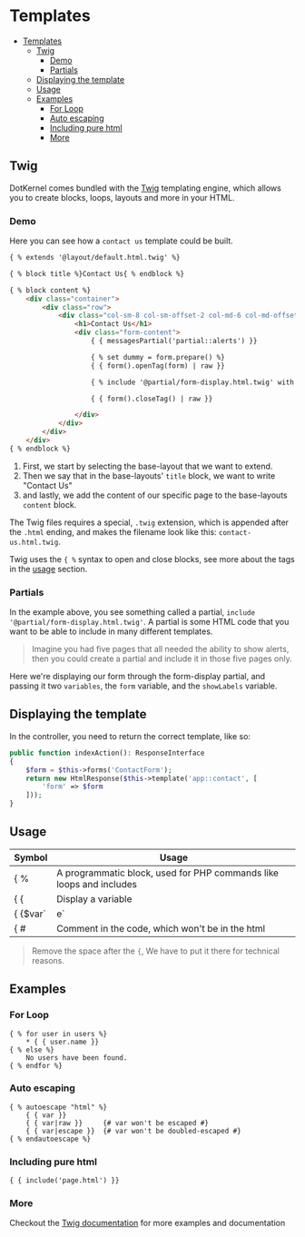 # Templates

- [Templates](#templates)
    - [Twig](#twig)
        - [Demo](#demo)
        - [Partials](#partials)
    - [Displaying the template](#displaying-the-template)
    - [Usage](#usage)
    - [Examples](#examples)
        - [For Loop](#for-loop)
        - [Auto escaping](#auto-escaping)
        - [Including pure html](#including-pure-html)
        - [More](#more)

## Twig

DotKernel comes bundled with the [Twig](https://twig.symfony.com/) templating engine, which allows you to create blocks, loops, layouts and more in your HTML.

### Demo

Here you can see how a `contact us` template could be built.

```html
{ % extends '@layout/default.html.twig' %}

{ % block title %}Contact Us{ % endblock %}

{ % block content %}
    <div class="container">
        <div class="row">
            <div class="col-sm-8 col-sm-offset-2 col-md-6 col-md-offset-3 col-lg-6 col-lg-offset-3 no-padding forms">
                <h1>Contact Us</h1>
                <div class="form-content">
                    { { messagesPartial('partial::alerts') }}

                    { % set dummy = form.prepare() %}
                    { { form().openTag(form) | raw }}

                    { % include '@partial/form-display.html.twig' with {'form': form, 'showLabels': true} %}

                    { { form().closeTag() | raw }}

                </div>
            </div>
        </div>
    </div>
{ % endblock %}
```

1) First, we start by selecting the base-layout that we want to extend.
1) Then we say that in the base-layouts' `title` block, we want to write "Contact Us"
1) and lastly, we add the content of our specific page to the base-layouts `content` block.

The Twig files requires a special, `.twig` extension, which is appended after the `.html` ending, and makes the filename look like this: `contact-us.html.twig`.

Twig uses the `{ %` syntax to open and close blocks, see more about the tags in the [usage](#usage) section.

### Partials

In the example above, you see something called a partial, `include '@partial/form-display.html.twig'`.
A partial is some HTML code that you want to be able to include in many different templates.

> Imagine you had five pages that all needed the ability to show alerts, then you could create a partial and include it in those five pages only.

Here we're displaying our form through the form-display partial, and passing it two `variables`, the `form` variable, and the `showLabels` variable.

## Displaying the template

In the controller, you need to return the correct template, like so:

```php
public function indexAction(): ResponseInterface
{
    $form = $this->forms('ContactForm');
    return new HtmlResponse($this->template('app::contact', [
        'form' => $form
    ]));
}
```

## Usage

| Symbol      | Usage                                                               |
| ----------- | ------------------------------------------------------------------- |
| { %         | A programmatic block, used for PHP commands like loops and includes |
| { {         | Display a variable                                                  |
| { {$var`|e` | Display an escaped variable, the `|e` means escape                  |
| { #         | Comment in the code, which won't be in the html                     |

> Remove the space after the `{`, We have to put it there for technical reasons.

## Examples

### For Loop

```twig
{ % for user in users %}
    * { { user.name }}
{ % else %}
    No users have been found.
{ % endfor %}
```

### Auto escaping

```twig
{ % autoescape "html" %}
    { { var }}
    { { var|raw }}     {# var won't be escaped #}
    { { var|escape }}  {# var won't be doubled-escaped #}
{ % endautoescape %}
```

### Including pure html

```twig
{ { include('page.html') }}
```

### More

Checkout the [Twig documentation](https://twig.symfony.com/doc/2.x/) for more examples and documentation
